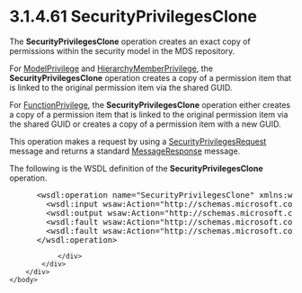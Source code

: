 <html dir="LTR" xmlns:mshelp="http://msdn.microsoft.com/mshelp" xmlns:ddue="http://ddue.schemas.microsoft.com/authoring/2003/5" xmlns:xlink="http://www.w3.org/1999/xlink" xmlns:tool="http://www.microsoft.com/tooltip">
    <head>
        <meta http-equiv="Content-Type" content="text/html; CHARSET=utf-8"></meta>
        <meta name="save" content="history"></meta>
        <title>3.1.4.61 SecurityPrivilegesClone</title>
        <xml>
            <mshelp:toctitle title="3.1.4.61 SecurityPrivilegesClone"></mshelp:toctitle>
            <mshelp:rltitle title="[MS-SSMDSWS-15]: SecurityPrivilegesClone"></mshelp:rltitle>
            <mshelp:keyword index="A" term="0c02d426-d118-4fbb-a8c3-6edce1230a22"></mshelp:keyword>
            <mshelp:attr name="DCSext.ContentType" value="open specification"></mshelp:attr>
            <mshelp:attr name="AssetID" value="0c02d426-d118-4fbb-a8c3-6edce1230a22"></mshelp:attr>
            <mshelp:attr name="TopicType" value="kbRef"></mshelp:attr>
            <mshelp:attr name="DCSext.Title" value="[MS-SSMDSWS-15]: SecurityPrivilegesClone" />
        </xml>
    </head>
    <body>
        <div id="header">
            <h1 class="heading">3.1.4.61 SecurityPrivilegesClone</h1>
        </div>
        <div id="mainSection">
            <div id="mainBody">
                <div id="allHistory" class="saveHistory"></div>
                <div id="sectionSection0" class="section" name="collapseableSection">
                    

<p>The <b>SecurityPrivilegesClone</b> operation creates an
exact copy of permissions within the security model in the MDS repository.</p>

<p>For <a href="9001e86e-adfb-4ff7-bfc5-87e066f7f7a2.html">ModelPrivilege</a>
and <a href="22d6a21c-407c-4929-9ca1-398c5fa61a37.html">HierarchyMemberPrivilege</a>,
the <b>SecurityPrivilegesClone</b> operation creates a copy of a permission
item that is linked to the original permission item via the shared GUID.</p>

<p>For <a href="401d0abe-bb72-4cb8-bd00-48da285279d1.html">FunctionPrivilege</a>,
the <b>SecurityPrivilegesClone</b> operation either creates a copy of a
permission item that is linked to the original permission item via the shared
GUID or creates a copy of a permission item with a new GUID.</p>

<p>This operation makes a request by using a <a href="3f870fd6-70a4-4e7d-9b23-e1428eb50db5.html">SecurityPrivilegesRequest</a>
message and returns a standard <a href="81713c2d-8c41-43bd-85dd-e106c538c3ae.html">MessageResponse</a> message.</p>

<p>The following is the WSDL definition of the <b>SecurityPrivilegesClone</b>
operation.</p>

<dl>
<dd>
<div><pre> &lt;wsdl:operation name=&quot;SecurityPrivilegesClone&quot; xmlns:wsdl=&quot;http://schemas.xmlsoap.org/wsdl/&quot;&gt;
   &lt;wsdl:input wsaw:Action=&quot;http://schemas.microsoft.com/sqlserver/masterdataservices/2009/09/IService/SecurityPrivilegesClone&quot; name=&quot;SecurityPrivilegesRequest&quot; message=&quot;tns:SecurityPrivilegesRequest&quot; xmlns:wsaw=&quot;http://www.w3.org/2006/05/addressing/wsdl&quot; /&gt;
   &lt;wsdl:output wsaw:Action=&quot;http://schemas.microsoft.com/sqlserver/masterdataservices/2009/09/IService/SecurityPrivilegesCloneResponse&quot; name=&quot;MessageResponse&quot; message=&quot;tns:MessageResponse&quot; xmlns:wsaw=&quot;http://www.w3.org/2006/05/addressing/wsdl&quot; /&gt;
   &lt;wsdl:fault wsaw:Action=&quot;http://schemas.microsoft.com/sqlserver/masterdataservices/2009/09/IService/SecurityPrivilegesCloneSkuNotSupportedMessageFault&quot; name=&quot;SkuNotSupportedMessageFault&quot; message=&quot;tns:IService_SecurityPrivilegesClone_SkuNotSupportedMessageFault_FaultMessage&quot; xmlns:wsaw=&quot;http://www.w3.org/2006/05/addressing/wsdl&quot; /&gt;
   &lt;wsdl:fault wsaw:Action=&quot;http://schemas.microsoft.com/sqlserver/masterdataservices/2009/09/IService/SecurityPrivilegesCloneEditionExpiredMessageFault&quot; name=&quot;EditionExpiredMessageFault&quot; message=&quot;tns:IService_SecurityPrivilegesClone_EditionExpiredMessageFault_FaultMessage&quot; xmlns:wsaw=&quot;http://www.w3.org/2006/05/addressing/wsdl&quot; /&gt;
 &lt;/wsdl:operation&gt;
</pre></div>
</dd></dl>


                </div>
            </div>
        </div>
    </body>
</html>